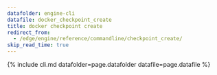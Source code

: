 ```yaml
---
datafolder: engine-cli
datafile: docker_checkpoint_create
title: docker checkpoint create
redirect_from:
  - /edge/engine/reference/commandline/checkpoint_create/
skip_read_time: true
---
```

<!--
Sorry, but the contents of this page are automatically generated from
Docker's source code. If you want to suggest a change to the text that appears
here, you'll need to find the string by searching this repo:

https://github.com/docker/cli
-->
{% include cli.md datafolder=page.datafolder datafile=page.datafile %}
